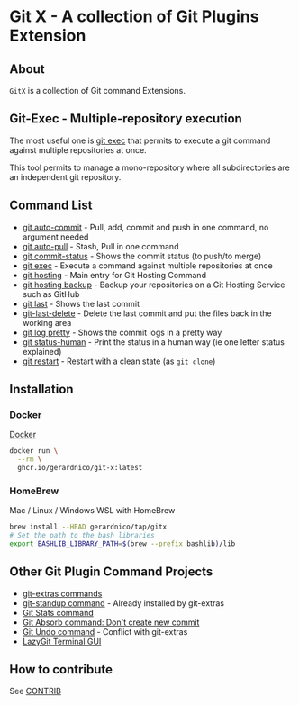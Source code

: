 # Git X - A collection of Git Plugins Extension 

## About

`GitX` is a collection of Git command Extensions.

## Git-Exec - Multiple-repository execution

The most useful one is [git exec](build/docs/bin/git-exec.md) that permits to
execute a git command against multiple repositories at once.

This tool permits to manage a mono-repository where all subdirectories are an independent git repository.

## Command List

* [git auto-commit](build/docs/bin/git-auto-commit.md) - Pull, add, commit and push in one command, no argument needed
* [git auto-pull](build/docs/bin/git-auto-pull.md) - Stash, Pull in one command
* [git commit-status](build/docs/bin/git-commit-status.md) - Shows the commit status (to push/to merge)
* [git exec](build/docs/bin/git-exec.md) - Execute a command against multiple repositories at once
* [git hosting](build/docs/bin/git-hosting.md) - Main entry for Git Hosting Command
* [git hosting backup](build/docs/bin/git-hosting-backup.md) - Backup your repositories on a Git Hosting Service such as GitHub
* [git last](build/docs/bin/git-last.md) - Shows the last commit
* [git-last-delete](build/docs/bin/git-last-delete.md) - Delete the last commit and put the files back in the working area
* [git log pretty](build/docs/bin/git-log-pretty.md) - Shows the commit logs in a pretty way
* [git status-human](build/docs/bin/git-status-human.md) - Print the status in a human way (ie one letter status explained)
* [git restart](docs/bin/git-restart.md) - Restart with a clean state (as `git clone`)


## Installation

### Docker

[Docker](https://github.com/gerardnico/git-x/pkgs/container/git-x)

```bash
docker run \
  --rm \
  ghcr.io/gerardnico/git-x:latest
```

### HomeBrew
 
Mac / Linux / Windows WSL with HomeBrew

```bash
brew install --HEAD gerardnico/tap/gitx
# Set the path to the bash libraries
export BASHLIB_LIBRARY_PATH=$(brew --prefix bashlib)/lib
```


## Other Git Plugin Command Projects

* [git-extras commands](https://github.com/tj/git-extras/blob/main/Commands.md)
* [git-standup command](https://github.com/kamranahmedse/git-standup) - Already installed by git-extras
* [Git Stats command](https://github.com/arzzen/git-quick-stats)
* [Git Absorb command: Don't create new commit](https://github.com/tummychow/git-absorb/)
* [Git Undo command](https://github.com/Bhupesh-V/ugit) - Conflict with git-extras
* [LazyGit Terminal GUI](https://github.com/jesseduffield/lazygit)

## How to contribute

See [CONTRIB](contrib/CONTRIB.md)
